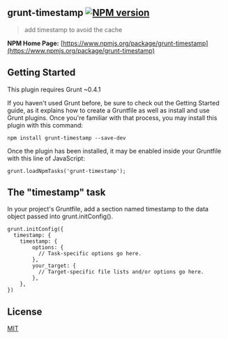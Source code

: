 ## grunt-timestamp [![NPM version](https://badge.fury.io/js/generator-timestamp.png)](http://badge.fury.io/js/generator-timestamp)

> add timestamp to avoid the cache

**NPM Home Page:** [https://www.npmjs.org/package/grunt-timestamp](https://www.npmjs.org/package/grunt-timestamp)

## Getting Started

This plugin requires Grunt ~0.4.1

If you haven't used Grunt before, be sure to check out the Getting Started guide, as it explains how to create a Gruntfile as well as install and use Grunt plugins. Once you're familiar with that process, you may install this plugin with this command:

	npm install grunt-timestamp --save-dev
	
Once the plugin has been installed, it may be enabled inside your Gruntfile with this line of JavaScript:

	grunt.loadNpmTasks('grunt-timestamp');

## The "timestamp" task

In your project's Gruntfile, add a section named timestamp to the data object passed into grunt.initConfig().

```
grunt.initConfig({
  timestamp: {
    timestamp: {
    	options: {
    	  // Task-specific options go here.
    	},
    	your_target: {
    	  // Target-specific file lists and/or options go here.
    	},
  	},
})
```
## License

[MIT](http://rem.mit-license.org/)









		
